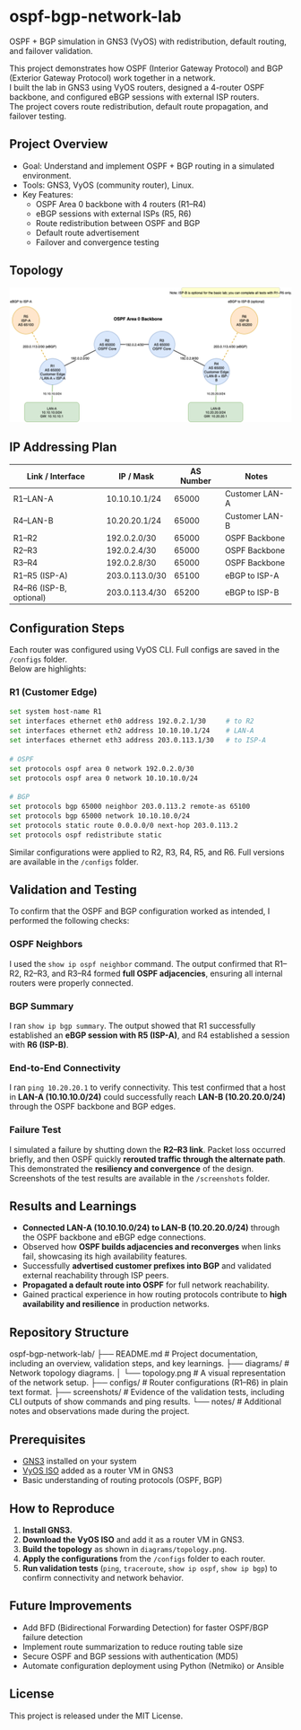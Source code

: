 # ospf-bgp-network-lab
OSPF + BGP simulation in GNS3 (VyOS) with redistribution, default routing, and failover validation.

This project demonstrates how OSPF (Interior Gateway Protocol) and BGP (Exterior Gateway Protocol) work together in a network.  
I built the lab in GNS3 using VyOS routers, designed a 4-router OSPF backbone, and configured eBGP sessions with external ISP routers.  
The project covers route redistribution, default route propagation, and failover testing.

## Project Overview
- Goal: Understand and implement OSPF + BGP routing in a simulated environment.
- Tools: GNS3, VyOS (community router), Linux.
- Key Features:
  - OSPF Area 0 backbone with 4 routers (R1–R4)
  - eBGP sessions with external ISPs (R5, R6)
  - Route redistribution between OSPF and BGP
  - Default route advertisement
  - Failover and convergence testing

## Topology

![Network Topology](diagrams/topology.png)

## IP Addressing Plan

| Link / Interface        | IP / Mask      | AS Number | Notes              |
|-------------------------|----------------|-----------|--------------------|
| R1–LAN-A                | 10.10.10.1/24  | 65000     | Customer LAN-A     |
| R4–LAN-B                | 10.20.20.1/24  | 65000     | Customer LAN-B     |
| R1–R2                   | 192.0.2.0/30   | 65000     | OSPF Backbone      |
| R2–R3                   | 192.0.2.4/30   | 65000     | OSPF Backbone      |
| R3–R4                   | 192.0.2.8/30   | 65000     | OSPF Backbone      |
| R1–R5 (ISP-A)           | 203.0.113.0/30 | 65100     | eBGP to ISP-A      |
| R4–R6 (ISP-B, optional) | 203.0.113.4/30 | 65200     | eBGP to ISP-B      |

## Configuration Steps

Each router was configured using VyOS CLI. Full configs are saved in the `/configs` folder.  
Below are highlights:

### R1 (Customer Edge)
```bash
set system host-name R1
set interfaces ethernet eth0 address 192.0.2.1/30     # to R2
set interfaces ethernet eth2 address 10.10.10.1/24    # LAN-A
set interfaces ethernet eth3 address 203.0.113.1/30   # to ISP-A

# OSPF
set protocols ospf area 0 network 192.0.2.0/30
set protocols ospf area 0 network 10.10.10.0/24

# BGP
set protocols bgp 65000 neighbor 203.0.113.2 remote-as 65100
set protocols bgp 65000 network 10.10.10.0/24
set protocols static route 0.0.0.0/0 next-hop 203.0.113.2
set protocols ospf redistribute static
```

Similar configurations were applied to R2, R3, R4, R5, and R6. Full versions are available in the `/configs` folder.

## Validation and Testing

To confirm that the OSPF and BGP configuration worked as intended, I performed the following checks:

### OSPF Neighbors
I used the `show ip ospf neighbor` command. The output confirmed that R1–R2, R2–R3, and R3–R4 formed **full OSPF adjacencies**, ensuring all internal routers were properly connected.

### BGP Summary
I ran `show ip bgp summary`. The output showed that R1 successfully established an **eBGP session with R5 (ISP-A)**, and R4 established a session with **R6 (ISP-B)**.

### End-to-End Connectivity
I ran `ping 10.20.20.1` to verify connectivity. This test confirmed that a host in **LAN-A (10.10.10.0/24)** could successfully reach **LAN-B (10.20.20.0/24)** through the OSPF backbone and BGP edges.

### Failure Test
I simulated a failure by shutting down the **R2–R3 link**. Packet loss occurred briefly, and then OSPF quickly **rerouted traffic through the alternate path**. This demonstrated the **resiliency and convergence** of the design. Screenshots of the test results are available in the `/screenshots` folder.


## Results and Learnings

* **Connected LAN-A (10.10.10.0/24) to LAN-B (10.20.20.0/24)** through the OSPF backbone and eBGP edge connections.
* Observed how **OSPF builds adjacencies and reconverges** when links fail, showcasing its high availability features.
* Successfully **advertised customer prefixes into BGP** and validated external reachability through ISP peers.
* **Propagated a default route into OSPF** for full network reachability.
* Gained practical experience in how routing protocols contribute to **high availability and resilience** in production networks.

## Repository Structure

ospf-bgp-network-lab/
├── README.md # Project documentation, including an overview, validation steps, and key learnings.
├── diagrams/ # Network topology diagrams.
│ └── topology.png # A visual representation of the network setup.
├── configs/ # Router configurations (R1–R6) in plain text format.
├── screenshots/ # Evidence of the validation tests, including CLI outputs of show commands and ping results.
└── notes/ # Additional notes and observations made during the project.

## Prerequisites

- [GNS3](https://www.gns3.com/software/download) installed on your system  
- [VyOS ISO](https://vyos.io/) added as a router VM in GNS3  
- Basic understanding of routing protocols (OSPF, BGP)  


## How to Reproduce

1.  **Install GNS3.**
2.  **Download the VyOS ISO** and add it as a router VM in GNS3.
3.  **Build the topology** as shown in `diagrams/topology.png`.
4.  **Apply the configurations** from the `/configs` folder to each router.
5.  **Run validation tests** (`ping`, `traceroute`, `show ip ospf`, `show ip bgp`) to confirm connectivity and network behavior.

## Future Improvements

- Add BFD (Bidirectional Forwarding Detection) for faster OSPF/BGP failure detection  
- Implement route summarization to reduce routing table size  
- Secure OSPF and BGP sessions with authentication (MD5)  
- Automate configuration deployment using Python (Netmiko) or Ansible  

## License

This project is released under the MIT License.  


